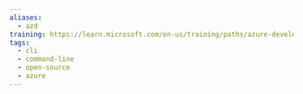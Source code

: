 ```yaml
---
aliases:
  - azd
training: https://learn.microsoft.com/en-us/training/paths/azure-developer-cli/
tags:
  - cli
  - command-line
  - open-source
  - azure
---
```

